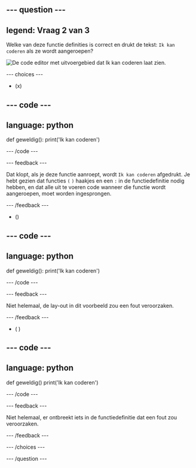 
--- question ---
---
legend: Vraag 2 van 3
---

Welke van deze functie definities is correct en drukt de tekst: `Ik kan coderen` als ze wordt aangeroepen?

![De code editor met uitvoergebied dat <code>Ik kan coderen</code> laat zien.](images/quiz2.png)

--- choices ---

- (x)

--- code ---
---
language: python
---

def geweldig(): print('Ik kan coderen')

--- /code ---

 --- feedback ---

Dat klopt, als je deze functie aanroept, wordt `Ik kan coderen` afgedrukt. Je hebt gezien dat functies `(` `)` haakjes en een `:` in de functiedefinitie nodig hebben, en dat alle uit te voeren code wanneer die functie wordt aangeroepen, moet worden ingesprongen.

 --- /feedback ---

- ()

--- code ---
---
language: python
---

def geweldig(): print('Ik kan coderen')

--- /code ---

 --- feedback ---

 Niet helemaal, de lay-out in dit voorbeeld zou een fout veroorzaken.

 --- /feedback ---

- ( )

--- code ---
---
language: python
---

def geweldig() print('Ik kan coderen')

--- /code ---

 --- feedback ---

Niet helemaal, er ontbreekt iets in de functiedefinitie dat een fout zou veroorzaken.

 --- /feedback ---

--- /choices ---

--- /question ---
